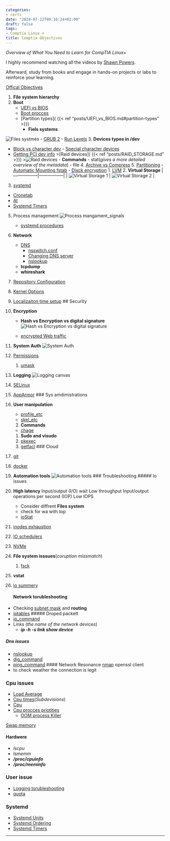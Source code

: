```yaml
---
categories:
- certs
date: "2024-07-22T09:10:24+02:00"
draft: false
tags:
- Comptia Linux +
title: Comptia Objectives
---
```


*Overview of What You Need to Learn for CompTIA Linux+*

I highly recommend watching all the videos by [Shawn
Powers](https://www.youtube.com/watch?v:%20niPWk7tgD2Q&list=PL78ppT-_wOmuwT9idLvuoKOn6UYurFKCp).

Afterward, study from books and engage in hands-on projects or labs to
reinforce your learning.

[Offical
Objectives](https://partners.comptia.org/docs/default-source/resources/comptia-linux-xk0-005-exam-objectives-(1-0))

1.  **File system hierarchy**
2.  **Boot**
    -   [UEFI vs BIOS](/Notes/posts/UEFI_vs_BIOS)
    -   [Boot procces](/Notes/posts/boot_process)
    -   \[Partition types\]( {{\< ref
        “posts/UEFI_vs_BIOS.md#partition-types” >}})
        -   **Fiels systems**

![Files systmes](/Notes/filesSystem_visiual.png) - [GRUB
2](/Notes/posts/GRUB_2) - [Run
Levels](/Notes/posts/for_later/Run_Levels) 3. **Devices types in /dev**
- [Block vs character dev](/Notes/posts/Block_vs_character_dev) -
[Special character
devices](/Notes/posts/Block_vs_character_dev.md#special-character-devices)
- [Getting PCI dev info](/Notes/posts/Getting_PCI_dev_info) \>\[Raid
devices\]( {{\< ref “posts/RAID_STORAGE.md” \>}}) \>![Raid
devices](/Notes/raid_devices_canvas.png) - **Commands** - stat(*gives a
more detailed overview of the metadata*) - file 4. [Archive vs
Compress](/Notes/posts/Archive_vs_Compress) 5.
[Partitioning](/Notes/posts/Partitioning) - [Automatic Mounting
fstab](/Notes/posts/Automatic_Mounting_fstab) - [Disck
encryption](/Notes/posts/Dick_encryption) 1. [LVM](/Notes/posts/LVM) 2.
**Virtual Storage** \|—————–\|—————–\| \| ![Virtual Storage
1](/Notes/virtual_storage_visual.png) \| ![Virtual Storage
2](/Notes/virtual_storage_tech.png) \|

3.  [systemd](/Notes/posts/systemd)

-   [Cronetab](/Notes/posts/scriptss/Cronetab)
-   [At](/Notes/posts/scriptss/At)
-   [Systemd Timers](/Notes/posts/systemd#systemd-timers)

5.  Process management ![Process
    mangament_signals](/Notes/process_menagment_visual.png)

    -   [systemd procedures](/Notes/posts/systemd.md#systemd-procedures)

6.  **Network**

    -   [DNS](/Notes/posts/Network/Phisicall/DNS)
        -   [nsswitch.conf](/Notes/posts/nsswitch.conf)
        -   [Changing DNS
            server](/Notes/posts//posts/Network/Phisicall/DNS.md#changing-dns-server)
        -   [nslookup](/Notes/posts/Linux/nslookup)
    -   **tcpdump**
    -   **whireshark**

7.  [Repository Configuration](/Notes/posts/Repository_Configuration)

8.  [Kernel
    Options](/Notes/posts//posts/Linux/Kernel/Kernel.md#kernel-options)

9.  [Localizaiton time setup](/Notes/posts/Localizaiton_time_setup) ##
    Security

10. **Encryption**

    -   **Hash vs Encryption vs digital signature** ![Hash vs Encryption
        vs digital
        signature](/Notes/hash_encryption_vs_digital_siginture.png)

    -   [encrypted Web traffic](/Notes/posts/encrypted_Web_traffic)

11. **System Auth** ![System Auth](/Notes/system_auth_visual.png)

12. [Permissions](/Notes/posts/Linux/Permissions)

    1.  [umask](/Notes/posts/Linux/umask)

13. **Logging** ![Logging canvas](/Notes/logs_canvas_visual.png)

14. [SELinux](/Notes/posts/SELinux)

15. [AppArmor](/Notes/posts/AppArmor) ### Sys amdimistrations

16. **User manipulation**

    -   [profile_etc](/Notes/posts/Linux/etc/profile_etc)
    -   [skel_etc](/Notes/posts/Linux/etc/skel_etc)

    2.  **Commands**

    -   [chage](/Notes/posts/chage)

    1.  **Sudo and visudo**
    2.  [pkexec](/Notes/posts/pkexec)
    3.  [getfacl](/Notes/posts/getfacl) ### Cloud

17. [git](/Notes/posts/git)

18. [docker](/Notes/posts/Linux/Docker/docker)

19. **Automation tools** ![Automation
    tools](/Notes/automaiton_tools_canvas.png) ### Troubleshooting #####
    Io issues

20. **High latency** Input/output (I/O) wait Low throughput Input/output
    operations per second (IOP) Low IOPS

    -   Consider diffrent **Files system**
    -   check for wa with top
    -   [ioStat](/Notes/posts/ioStat)

21. [inodes exhaustion](/Notes/posts/inodes_exhaustion)

22. [IO schedulers](/Notes/posts/IO_schedulers)

23. [NVMe](/Notes/posts/NVMe)

24. **File system isssues**(*coruption missmatch*)

    1.  [fsck](/Notes/posts/Linux/fsck)

25. **vstat**

26. [Io
    summery](https://www.site24x7.com/learn/linux/disk-io-troubleshooting.html)
    #### Network torubleshooting

-   Checking [subnet
    mask](/Notes/posts/Network/basic_network_connections/subnet_mask)
    and **routing**
-   [iptables](/Notes/posts/iptables) ##### Droped packett
-   [ip_command](/Notes/posts/ip_command)
-   Links (*the name of the network devices*)
    -   ***ip -h -s link show device***

##### Dns issues

-   [nslookup](/Notes/posts/Linux/nslookup)
-   [dig_command](/Notes/posts/dig_command)
-   [ping_command](/Notes/posts/ping_command) #### Network Resonance
    [nmap](/Notes/posts/Linux/nmap) openssl client
-   to check weather the connection is legit

### Cpu issues

-   [Load Average](/Notes/posts/Load_Average)
-   [Cpu times](/Notes/posts/Linux/Kernel/Cpu)(*Subdevisions*)
-   [Cpu](/Notes/posts/Linux/Kernel/Cpu)
-   [Cpu procces
    priotities](/Notes/posts/Linux/Kernel/Cpu.md#cpu-process-priorities)
    -   [OOM process Killer](/Notes/posts/OOM_process_Killer)

[Swap memory](/Notes/posts/Swap_memory)

#### Hardwere

-   *lscpu*
-   *lsmemm*
-   ***/proc/cpuinfo***
-   ***/proc/meminfo***

### User issue

-   [Logging torubleshooting](/Notes/posts/Login_troubleshooting)
-   [quota](/Notes/posts/quota)

### Systemd

-   [Systemd Units](/Notes/posts/systemd#systemd-units)
-   [Systemd Ordering](/Notes/posts/systemd_ordering)
-   [Systemd Timers](/Notes/posts/systemd#systemd-timers)

------------------------------------------------------------------------
